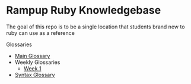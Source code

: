 # Rampup Ruby Knowledgebase

The goal of this repo is to be a single location that students brand new to ruby can use as a reference

Glossaries
  - [Main Glossary](glossary.md)
  - Weekly Glossaries
    - [Week 1](weekly_glossaries/week_1.md)
  - [Syntax Glossary](syntax.md)

